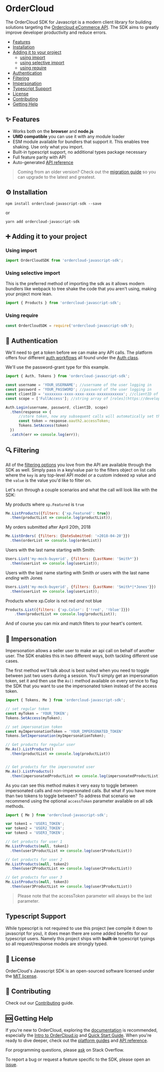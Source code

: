 # OrderCloud

The OrderCloud SDK for Javascript is a modern client library for building solutions targeting the [Ordercloud eCommerce API](https://developer.ordercloud.io/documentation). The SDK aims to greatly improve developer productivity and reduce errors.

- [Features](#✨-features)
- [Installation](#⚙️-installation)
- [Adding it to your project](#➕-adding-it-to-your-project)
  - [using import](#using-import)
  - [using selective import](#using-selective-import)
  - [using require](#using-require)
- [Authentication](#🔐-authentication)
- [Filtering](#🔍-filtering)
- [Impersonation](#👬-impersonation)
- [Typescript Support](#typescript-support)
- [License](#📄-license)
- [Contributing](#🤝-contributing)
- [Getting Help](#🆘-getting-help)

## ✨ Features

- Works both on the **browser** and **node.js**
- **UMD compatible** you can use it with any module loader
- ESM module available for bundlers that support it. This enables tree shaking. Use only what you import.
- Built-in typescript support, no additional types package necessary
- Full feature parity with API
- Auto-generated [API reference](TODO:link-to-api-referencething)

> Coming from an older version? Check out the [migration guide](./readmes/MIGRATION_GUIDE.md) so you can upgrade to the latest and greatest.

## ⚙️ Installation

```shell
npm install ordercloud-javascript-sdk --save
```

or

```shell
yarn add ordercloud-javascript-sdk
```

## ➕ Adding it to your project

### Using import

```javascript
import OrderCloudSDK from 'ordercloud-javascript-sdk';
```

### Using selective import

This is the preferred method of importing the sdk as it allows modern bundlers like webpack to tree shake the code that you aren't using, making your project more lean.

```javascript
import { Products } from 'ordercloud-javascript-sdk';
```

### Using require

```javascript
const OrderCloudSDK = require('ordercloud-javascript-sdk');
```

## 🔐 Authentication

<!-- TODO: LINK TO AUTH CLASS CAN PROBS BE TO TYPEDOC -->
We'll need to get a token before we can make any API calls. The platform offers four different
[auth workflows](https://developer.ordercloud.io/documentation/platform-guides/authentication/oauth2-workflows)
all found under the [Auth class](https://github.com/ordercloud-api/OrderCloud-JavaScript-SDK/tree/master/src/api/Auth.ts).

We'll use the password-grant type for this example.

```javascript
import { Auth, Tokens } from 'ordercloud-javascript-sdk';

const username = 'YOUR_USERNAME'; //username of the user logging in
const password = 'YOUR_PASSWORD'; //password of the user logging in
const clientID = 'xxxxxxxx-xxxx-xxxx-xxxx-xxxxxxxxxxxx'; //clientID of the application the user is logging in to ([sign up for free](https://developer.ordercloud.io/account)
const scope = ['FullAccess']; //string array of [roles](https://developer.ordercloud.io/documentation/platform-guides/authentication/security-profiles) the application has access to

Auth.Login(username, password, clientID, scope)
  .then(response => {
      //store token, now any subsequent calls will automatically set this token in the headers for you
      const token = response.oauth2.accessToken;
      Tokens.SetAccess(token)
  })
  .catch(err => console.log(err));
```

## 🔍 Filtering

All of the [filtering options](https://developer.ordercloud.io/documentation/platform-guides/basic-api-features/filtering)  you love from the API are available through the SDK as well. Simply pass in a key/value pair to the filters object on list calls where the `key` is any top-level API model *or* a custom indexed xp value and the `value` is the value you'd like to filter on.

Let's run through a couple scenarios and what the call will look like with the SDK:

My products where `xp.Featured` is `true`

```javascript
Me.ListProducts({filters: {'xp.Featured': true})
  .then(productList => console.log(productList));
```

My orders submitted after April 20th, 2018

```javascript
Me.ListOrders( {filters: {DateSubmitted: '>2018-04-20'}})
  .then(orderList => console.log(orderList))
```

Users with the last name starting with Smith:

```javascript
Users.List('my-mock-buyerid', {filters: {LastName: 'Smith*'})
  .then(userList => console.log(userList));
```

Users with the last name starting with Smith *or* users with the last name *ending* with Jones

```javascript
Users.List('my-mock-buyerid', {filters: {LastName: 'Smith*|*Jones'}})
  .then(userList => console.log(userList));
```

Products where xp.Color is not red *and* not blue

```javascript
Products.List({filters: {'xp.Color': ['!red', '!blue']}})
    .then(productList => console.log(productList));
```

And of course you can mix and match filters to your heart's content.

## 👬 Impersonation

Impersonation allows a seller user to make an api call on behalf of another user. The SDK enables this in two different ways, both tackling different use cases.

The first method we'll talk about is best suited when you need to toggle between just two users during a session. You'll simply get an impersonation token, set it and then use the `As()` method available on every service to flag the SDK that you want to use the impersonated token instead of the access token.

```javascript
import { Tokens, Me } from 'ordercloud-javascript-sdk';

// set regular token
const myToken = 'YOUR_TOKEN';
Tokens.SetAccess(myToken);

// set impersonation token
const myImpersonationToken = 'YOUR_IMPERSONATED_TOKEN'
Tokens.SetImpersonation(myImpersonationToken);

// Get products for regular user
Me.As().ListProducts()
  .then(productList => console.log(productList))


// Get products for the impersonated user
Me.As().ListProducts()
  .then(impersonatedProductList => console.log(impersonatedProductList))
```

As you can see this method makes it very easy to toggle between impersonated calls and non-impersonated calls. But what if you have more than two tokens to toggle between? To address that scenario we recommend using the optional `accessToken` parameter available on all sdk methods.

```javascript
import { Me } from 'ordercloud-javascript-sdk';

var token1 = 'USER1_TOKEN';
var token2 = 'USER2_TOKEN';
var token3 = 'USER3_TOKEN';

// Get products for user 1
Me.ListProducts(null, token1)
  .then(user1ProductList => console.log(user1ProductList))

// Get products for user 2
Me.ListProducts(null, token2)
  .then(user2ProductList => console.log(user2ProductList))

// Get products for user 3
Me.ListProducts(null, token3)
  .then(user3ProductList => console.log(user3ProductList))
```

> Please note that the accessToken parameter will always be the last parameter.

## Typescript Support

While typescript is not required to use this project (we compile it down to javascript for you), it does mean there are some added benefits for our typescript users. Namely this project ships with **built-in** typescript typings so all request/response models are strongly typed.

## 📄 License

OrderCloud's Javascript SDK is an open-sourced software licensed under the [MIT license](./readmes/LICENSE).

## 🤝 Contributing

Check out our [Contributing](./readmes/CONTRIBUTING.md) guide.

## 🆘 Getting Help

If you're new to OrderCloud, exploring the [documentation](https://developer.ordercloud.io/documentation) is recommended, especially the [Intro to OrderCloud.io](https://developer.ordercloud.io/documentation/platform-guides/getting-started/introduction-to-ordercloud) and [Quick Start Guide](https://developer.ordercloud.io/documentation/platform-guides/getting-started/quick-start-guide). When you're ready to dive deeper, check out the [platform guides](https://developer.ordercloud.io/documentation/platform-guides) and [API reference](https://developer.ordercloud.io/documentation/api-reference).

For programming questions, please [ask](https://stackoverflow.com/questions/ask?tags=ordercloud) on Stack Overflow.

To report a bug or request a feature specific to the SDK, please open an [issue](https://github.com/ordercloud-api/ordercloud-javascript-sdk/issues/new).
